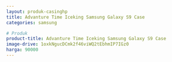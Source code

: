 ```yaml
---
layout: produk-casinghp
title: Advanture Time Iceking Samsung Galaxy S9 Case
categories: samsung

# Produk
product-title: Advanture Time Iceking Samsung Galaxy S9 Case
image-drive: 1oxkNgucDCmk2f46viWQ2tEbhmIP7IGz0
harga: 90000
---
```


